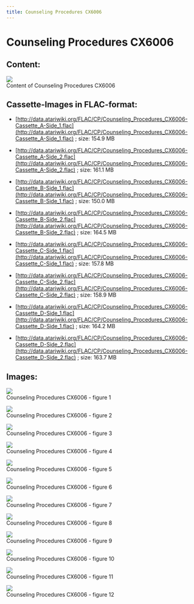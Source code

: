 ```yaml
---
title: Counseling Procedures CX6006
---
```

# Counseling Procedures CX6006  
## Content:  
![](attachments/Counseling+Procedures+CX6006.jpg)  
Content of Counseling Procedures CX6006  
  
  
## Cassette-Images in FLAC-format:  
- [http://data.atariwiki.org/FLAC/CP/Counseling_Procedures_CX6006-Cassette_A-Side_1.flac](http://data.atariwiki.org/FLAC/CP/Counseling_Procedures_CX6006-Cassette_A-Side_1.flac) ; size: 154.9 MB  
  
- [http://data.atariwiki.org/FLAC/CP/Counseling_Procedures_CX6006-Cassette_A-Side_2.flac](http://data.atariwiki.org/FLAC/CP/Counseling_Procedures_CX6006-Cassette_A-Side_2.flac) ; size: 161.1 MB  
  
- [http://data.atariwiki.org/FLAC/CP/Counseling_Procedures_CX6006-Cassette_B-Side_1.flac](http://data.atariwiki.org/FLAC/CP/Counseling_Procedures_CX6006-Cassette_B-Side_1.flac) ; size: 150.0 MB  
  
- [http://data.atariwiki.org/FLAC/CP/Counseling_Procedures_CX6006-Cassette_B-Side_2.flac](http://data.atariwiki.org/FLAC/CP/Counseling_Procedures_CX6006-Cassette_B-Side_2.flac) ; size: 164.5 MB  
  
- [http://data.atariwiki.org/FLAC/CP/Counseling_Procedures_CX6006-Cassette_C-Side_1.flac](http://data.atariwiki.org/FLAC/CP/Counseling_Procedures_CX6006-Cassette_C-Side_1.flac) ; size: 157.8 MB  
  
- [http://data.atariwiki.org/FLAC/CP/Counseling_Procedures_CX6006-Cassette_C-Side_2.flac](http://data.atariwiki.org/FLAC/CP/Counseling_Procedures_CX6006-Cassette_C-Side_2.flac) ; size: 158.9 MB  
  
- [http://data.atariwiki.org/FLAC/CP/Counseling_Procedures_CX6006-Cassette_D-Side_1.flac](http://data.atariwiki.org/FLAC/CP/Counseling_Procedures_CX6006-Cassette_D-Side_1.flac) ; size: 164.2 MB  
  
- [http://data.atariwiki.org/FLAC/CP/Counseling_Procedures_CX6006-Cassette_D-Side_2.flac](http://data.atariwiki.org/FLAC/CP/Counseling_Procedures_CX6006-Cassette_D-Side_2.flac) ; size: 163.7 MB  
  
## Images:  
![](attachments/P01.jpg)  
Counseling Procedures CX6006 - figure 1   
  
![](attachments/P02.jpg)  
Counseling Procedures CX6006 - figure 2   
  
![](attachments/P03.jpg)  
Counseling Procedures CX6006 - figure 3   
  
![](attachments/P04.jpg)  
Counseling Procedures CX6006 - figure 4   
  
![](attachments/P05.jpg)  
Counseling Procedures CX6006 - figure 5   
  
![](attachments/P06.jpg)  
Counseling Procedures CX6006 - figure 6   
  
![](attachments/P07.jpg)  
Counseling Procedures CX6006 - figure 7   
  
![](attachments/P08.jpg)  
Counseling Procedures CX6006 - figure 8   
  
![](attachments/P09.jpg)  
Counseling Procedures CX6006 - figure 9   
  
![](attachments/P10.jpg)  
Counseling Procedures CX6006 - figure 10   
  
![](attachments/P11.jpg)  
Counseling Procedures CX6006 - figure 11   
  
![](attachments/P12.jpg)  
Counseling Procedures CX6006 - figure 12   
  

